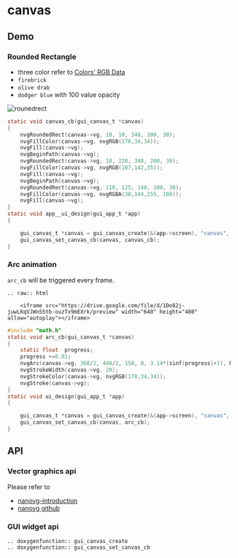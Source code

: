 # canvas
## Demo
### Rounded Rectangle
- three color refer to [Colors' RGB Data](https://www.rapidtables.com/web/color/RGB_Color.html)
- ```firebrick```
- ```olive drab```
- ```dodger blue``` with 100 value opacity
  

![rounedrect](https://foruda.gitee.com/images/1698649650262539854/8b1a974f_10088396.png "rounedrect")


```c
static void canvas_cb(gui_canvas_t *canvas)
{
    nvgRoundedRect(canvas->vg, 10, 10, 348, 200, 30);
    nvgFillColor(canvas->vg, nvgRGB(178,34,34));
    nvgFill(canvas->vg);
    nvgBeginPath(canvas->vg);
    nvgRoundedRect(canvas->vg, 10, 220, 348, 200, 30);
    nvgFillColor(canvas->vg, nvgRGB(107,142,35));
    nvgFill(canvas->vg);
    nvgBeginPath(canvas->vg);
    nvgRoundedRect(canvas->vg, 110, 125, 148, 200, 30);
    nvgFillColor(canvas->vg, nvgRGBA(30,144,255, 100));
    nvgFill(canvas->vg);
}
static void app__ui_design(gui_app_t *app)
{

    gui_canvas_t *canvas = gui_canvas_create(&(app->screen), "canvas", 0, 0, 0, 368, 448);
    gui_canvas_set_canvas_cb(canvas, canvas_cb);
}
```

### Arc animation
```arc_cb``` will be triggered every frame.

```eval_rst
.. raw:: html
  
    <iframe src="https://drive.google.com/file/d/1Do82j-juwLKqVJWnS5tb-ouzTx9mEXrk/preview" width="640" height="480" allow="autoplay"></iframe>
```
```c
#include "math.h"
static void arc_cb(gui_canvas_t *canvas)
{
    static float  progress;
    progress +=0.01;
    nvgArc(canvas->vg, 368/2, 448/2, 150, 0, 3.14*(sinf(progress)+1), NVG_CCW);
    nvgStrokeWidth(canvas->vg, 20);
    nvgStrokeColor(canvas->vg, nvgRGB(178,34,34));
    nvgStroke(canvas->vg);
}
static void ui_design(gui_app_t *app)
{

    gui_canvas_t *canvas = gui_canvas_create(&(app->screen), "canvas", 0, 0, 0, 368, 448);
    gui_canvas_set_canvas_cb(canvas, arc_cb);
}
```
## API
### Vector graphics api
Please refer to 
- [nanovg-introduction](https://openplanet.dev/docs/tutorials/nanovg-introduction) 
- [nanovg github](https://github.com/memononen/nanovg) 
### GUI widget api
```eval_rst
.. doxygenfunction:: gui_canvas_create
.. doxygenfunction:: gui_canvas_set_canvas_cb
```


